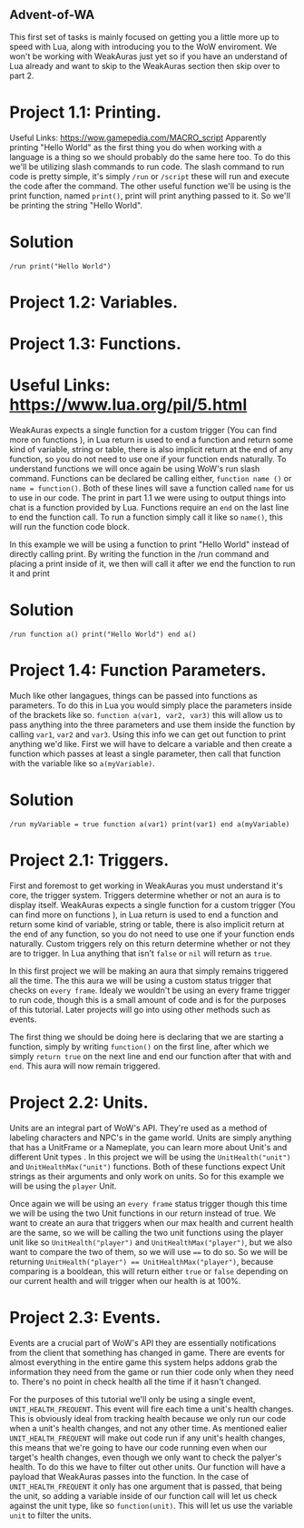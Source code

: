 ## Advent-of-WA
This first set of tasks is mainly focused on getting you a little more up to speed with Lua, along with introducing you to the WoW enviroment. We won't be working with WeakAuras just yet so if you have an understand of Lua already and want to skip to the WeakAuras section then skip over to part 2.

# Project 1.1: Printing.
Useful Links: https://wow.gamepedia.com/MACRO_script
Apparently printing "Hello World" as the first thing you do when working with a language is a thing so we should probably do the same here too. To do this we'll be utilizing slash commands to run code. The slash command to run code is pretty simple, it's simply `/run` or `/script` these will run and execute the code after the command. The other useful function we'll be using is the print function, named `print()`, print will print anything passed to it. So we'll be printing the string "Hello World".

# Solution
`/run print("Hello World")`

# Project 1.2: Variables.

# Project 1.3: Functions.
# Useful Links: https://www.lua.org/pil/5.html
WeakAuras expects a single function for a custom trigger (You can find more on functions <here>), in Lua return is used to end a function and return some kind of variable, string or table, there is also implicit return at the end of any function, so you do not need to use one if your function ends naturally. To understand functions we will once again be using WoW's run slash command. Functions can be declared be calling either, `function name ()` or `name = function()`. Both of these lines will save a function called `name` for us to use in our code. The print in part 1.1 we were using to output things into chat is a function provided by Lua. Functions require an `end` on the last line to end the function call. To run a function simply call it like so `name()`, this will run the function code block.

In this example we will be using a function to print "Hello World" instead of directly calling print. By writing the function in the /run command and placing a print inside of it, we then will call it after we end the function to run it and print

# Solution
`/run function a() print("Hello World") end a()`

# Project 1.4: Function Parameters. 
Much like other langagues, things can be passed into functions as parameters. To do this in Lua you would simply place the parameters inside of the brackets like so. `function a(var1, var2, var3)` this will allow us to pass anything into the three parameters and use them inside the function by calling `var1`, `var2` and `var3`. Using this info we can get out function to print anything we'd like. First we will have to delcare a variable and then create a function which passes at least a single parameter, then call that function with the variable like so `a(myVariable)`. 

# Solution
`/run myVariable = true function a(var1) print(var1) end a(myVariable)`
  
# Project 2.1: Triggers. 
First and foremost to get working in WeakAuras you must understand it's core, the trigger system. Triggers determine whether or not an aura is to display itself. WeakAuras expects a single function for a custom trigger (You can find more on functions <here>), in Lua return is used to end a function and return some kind of variable, string or table, there is also implicit return at the end of any function, so you do not need to use one if your function ends naturally. Custom triggers rely on this return determine whether or not they are to trigger. In Lua anything that isn't `false` or `nil` will return as `true`. 

In this first project we will be making an aura that simply remains triggered all the time. The this aura we will be using a custom status trigger that checks on `every frame`. Idealy we wouldn't be using an every frame trigger to run code, though this is a small amount of code and is for the purposes of this tutorial. Later projects will go into using other methods such as events. 

The first thing we should be doing here is declaring that we are starting a function, simply by writing `function()` on the first line, after which we simply `return true` on the next line and end our function after that with and `end`. This aura will now remain triggered. 
# Project 2.2: Units. 
Units are an integral part of WoW's API. They're used as a method of labeling characters and NPC's in the game world. Units are simply anything that has a UnitFrame or a Nameplate, you can learn more about Unit's and different Unit types <here>. In this project we will be using the `UnitHealth("unit")` and `UnitHealthMax("unit")` functions. Both of these functions expect Unit strings as their arguments and only work on units. So for this example we will be using the `player` Unit.

Once again we will be using an `every frame` status trigger though this time we will be using the two Unit functions in our return instead of true. We want to create an aura that triggers when our max health and current health are the same, so we will be calling the two unit functions using the player unit like so `UnitHealth("player")` and `UnitHealthMax("player")`, but we also want to compare the two of them, so we will use `==` to do so. So we will be returning `UnitHealth("player") == UnitHealthMax("player")`, because comparing is a booldean, this will return either `true` or `false` depending on our current health and will trigger when our health is at 100%.
# Project 2.3: Events. 
Events are a crucial part of WoW's API they are essentially notifications from the client that something has changed in game. There are events for almost everything in the entire game this system helps addons grab the information they need from the game or run thier code only when they need to. There's no point in check health all the time if it hasn't changed. 

For the purposes of this tutorial we'll only be using a single event, `UNIT_HEALTH_FREQUENT`. This event will fire each time a unit's health changes. This is obviously ideal from tracking health because we only run our code when a unit's health changes, and not any other time. As mentioned ealier `UNIT_HEALTH_FREQUENT` will make out code run if any unit's health changes, this means that we're going to have our code running even when our target's health changes, even though we only want to check the palyer's health. To do this we have to filter out other units. Our function will have a payload that WeakAuras passes into the function. In the case of `UNIT_HEALTH_FREQUENT` it only has one argument that is passed, that being the unit, so adding a variable inside of our function call will let us check against the unit type, like so `function(unit)`. This will let us use the variable `unit` to filter the units. 
